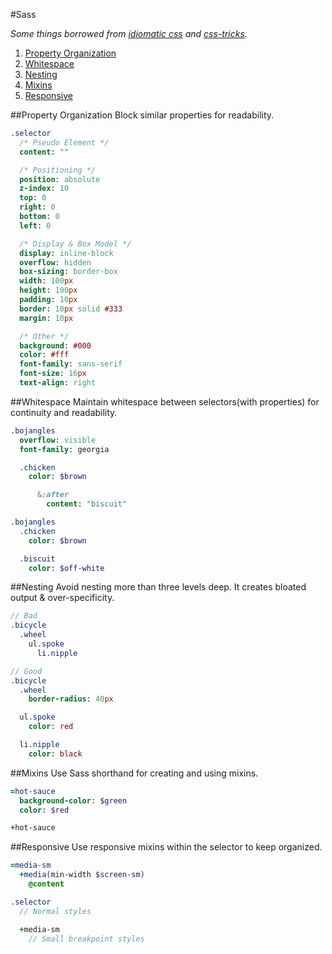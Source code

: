 #Sass

*Some things borrowed from [idiomatic css](https://github.com/necolas/idiomatic-css) and [css-tricks](http://css-tricks.com/sass-style-guide/).*

1. [Property Organization](#property-organization)
1. [Whitespace](#whitespace)
1. [Nesting](#nesting)
1. [Mixins](#mixins)
1. [Responsive](#responsive)

##Property Organization
Block similar properties for readability.
```sass
.selector
  /* Pseudo Element */
  content: ""

  /* Positioning */
  position: absolute
  z-index: 10
  top: 0
  right: 0
  bottom: 0
  left: 0

  /* Display & Box Model */
  display: inline-block
  overflow: hidden
  box-sizing: border-box
  width: 100px
  height: 100px
  padding: 10px
  border: 10px solid #333
  margin: 10px

  /* Other */
  background: #000
  color: #fff
  font-family: sans-serif
  font-size: 16px
  text-align: right
```

##Whitespace
Maintain whitespace between selectors(with properties) for continuity and readability.
```sass
.bojangles
  overflow: visible
  font-family: georgia

  .chicken
    color: $brown

      &:after
        content: "biscuit"

.bojangles
  .chicken
    color: $brown

  .biscuit
    color: $off-white
```

##Nesting
Avoid nesting more than three levels deep. It creates bloated output & over-specificity.
```sass
// Bad
.bicycle
  .wheel
    ul.spoke
      li.nipple

// Good
.bicycle
  .wheel
    border-radius: 40px

  ul.spoke
    color: red

  li.nipple
    color: black
```

##Mixins
Use Sass shorthand for creating and using mixins.
```sass
=hot-sauce
  background-color: $green
  color: $red

+hot-sauce
```

##Responsive
Use responsive mixins within the selector to keep organized.
```sass
=media-sm
  +media(min-width $screen-sm)
    @content

.selector
  // Normal styles

  +media-sm
    // Small breakpoint styles
```
